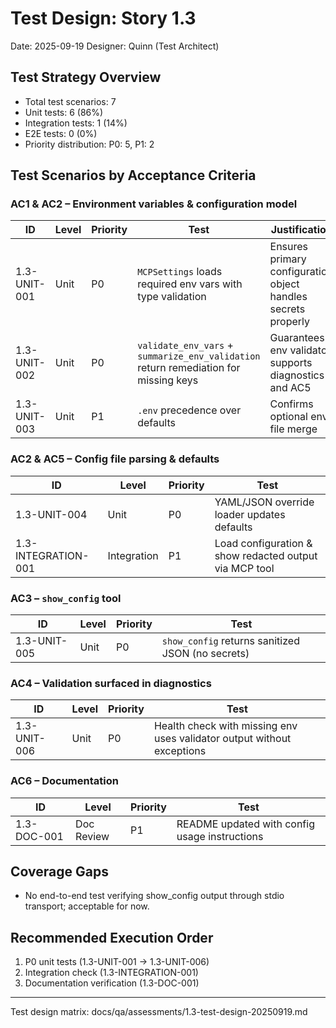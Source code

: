 # Test Design: Story 1.3

Date: 2025-09-19
Designer: Quinn (Test Architect)

## Test Strategy Overview

- Total test scenarios: 7
- Unit tests: 6 (86%)
- Integration tests: 1 (14%)
- E2E tests: 0 (0%)
- Priority distribution: P0: 5, P1: 2

## Test Scenarios by Acceptance Criteria

### AC1 & AC2 – Environment variables & configuration model
| ID | Level | Priority | Test | Justification |
|----|-------|----------|------|---------------|
| 1.3-UNIT-001 | Unit | P0 | `MCPSettings` loads required env vars with type validation | Ensures primary configuration object handles secrets properly |
| 1.3-UNIT-002 | Unit | P0 | `validate_env_vars` + `summarize_env_validation` return remediation for missing keys | Guarantees env validator supports diagnostics and AC5 |
| 1.3-UNIT-003 | Unit | P1 | `.env` precedence over defaults | Confirms optional env file merge |

### AC2 & AC5 – Config file parsing & defaults
| ID | Level | Priority | Test |
|----|-------|----------|------|
| 1.3-UNIT-004 | Unit | P0 | YAML/JSON override loader updates defaults | Verifies fallback to config/default.yaml |
| 1.3-INTEGRATION-001 | Integration | P1 | Load configuration & show redacted output via MCP tool | Asserts end-to-end redaction and merging |

### AC3 – `show_config` tool
| ID | Level | Priority | Test |
|----|-------|----------|------|
| 1.3-UNIT-005 | Unit | P0 | `show_config` returns sanitized JSON (no secrets) | Confirms tool behaviour for developer inspection |

### AC4 – Validation surfaced in diagnostics
| ID | Level | Priority | Test |
|----|-------|----------|------|
| 1.3-UNIT-006 | Unit | P0 | Health check with missing env uses validator output without exceptions | Validates integration between config validator and diagnostics |

### AC6 – Documentation
| ID | Level | Priority | Test |
|----|-------|----------|------|
| 1.3-DOC-001 | Doc Review | P1 | README updated with config usage instructions | Manual review to ensure doc completeness |

## Coverage Gaps
- No end-to-end test verifying show_config output through stdio transport; acceptable for now.

## Recommended Execution Order
1. P0 unit tests (1.3-UNIT-001 → 1.3-UNIT-006)
2. Integration check (1.3-INTEGRATION-001)
3. Documentation verification (1.3-DOC-001)

---

Test design matrix: docs/qa/assessments/1.3-test-design-20250919.md
